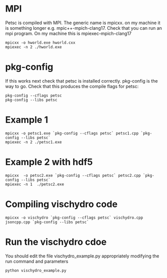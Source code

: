 # MPI
Petsc is compiled with MPI. The generic name is mpicxx. on my
machine it is something longer e.g. mpic++-mpich-clang17.
Check that you can run an mpi program. On my machine this is mpiexec-mpich-clang17
```
mpicxx -o hworld.exe hworld.cxx 
mpiexec -n 2 ./hworld.exe
```

# pkg-config
If this works next check that petsc is installed correctly. 
pkg-config is the way to go. Check that this produces
the compile flags for petsc:
```
pkg-config --cflags petsc
pkg-config --libs petsc 
```

# Example 1
```
mpicxx -o petsc1.exe `pkg-config --cflags petsc` petsc1.cpp `pkg-config --libs petsc`
mpiexec -n 2 ./petsc1.exe
```
# Example 2 with hdf5
```
mpicxx  -o petsc2.exe `pkg-config --cflags petsc` petsc2.cpp `pkg-config --libs petsc`
mpiexec -n 1  ./petsc2.exe
```
# Compiling vischydro code
```
mpicxx -o vischydro `pkg-config --cflags petsc` vischydro.cpp jsoncpp.cpp `pkg-config --libs petsc`
```
#  Run the vischydro cdoe
You should edit the file vischydro_example.py appropriately  modifying the run command and parameters
```
python vischydro_example.py
```
